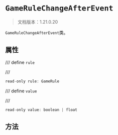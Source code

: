 # `GameRuleChangeAfterEvent`

> 文档版本：1.21.0.20

`GameRuleChangeAfterEvent`类。

## 属性

/// define
`rule`


///

```js
read-only rule: GameRule
```


/// define
`value`


///

```js
read-only value: boolean | float
```


## 方法
